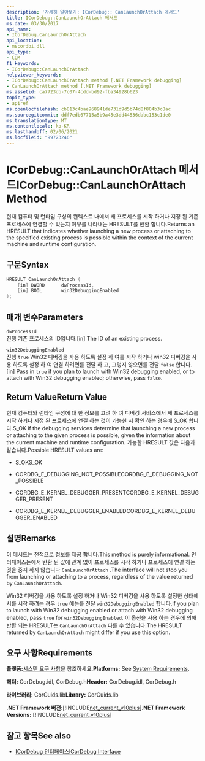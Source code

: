 ```yaml
---
description: '자세히 알아보기: ICorDebug:: CanLaunchOrAttach 메서드'
title: ICorDebug::CanLaunchOrAttach 메서드
ms.date: 03/30/2017
api_name:
- ICorDebug.CanLaunchOrAttach
api_location:
- mscordbi.dll
api_type:
- COM
f1_keywords:
- ICorDebug::CanLaunchOrAttach
helpviewer_keywords:
- ICorDebug::CanLaunchOrAttach method [.NET Framework debugging]
- CanLaunchOrAttach method [.NET Framework debugging]
ms.assetid: ca7723db-7c07-4cdd-bd92-fba34928b623
topic_type:
- apiref
ms.openlocfilehash: cb813c4bae968941de731d9d5b74d8f804b3c8ac
ms.sourcegitcommit: ddf7edb67715a5b9a45e3dd44536dabc153c1de0
ms.translationtype: MT
ms.contentlocale: ko-KR
ms.lasthandoff: 02/06/2021
ms.locfileid: "99723246"
---
```

# <a name="icordebugcanlaunchorattach-method"></a><span data-ttu-id="fe87a-103">ICorDebug::CanLaunchOrAttach 메서드</span><span class="sxs-lookup"><span data-stu-id="fe87a-103">ICorDebug::CanLaunchOrAttach Method</span></span>

<span data-ttu-id="fe87a-104">현재 컴퓨터 및 런타임 구성의 컨텍스트 내에서 새 프로세스를 시작 하거나 지정 된 기존 프로세스에 연결할 수 있는지 여부를 나타내는 HRESULT를 반환 합니다.</span><span class="sxs-lookup"><span data-stu-id="fe87a-104">Returns an HRESULT that indicates whether launching a new process or attaching to the specified existing process is possible within the context of the current machine and runtime configuration.</span></span>  
  
## <a name="syntax"></a><span data-ttu-id="fe87a-105">구문</span><span class="sxs-lookup"><span data-stu-id="fe87a-105">Syntax</span></span>  
  
```cpp  
HRESULT CanLaunchOrAttach (  
    [in] DWORD      dwProcessId,  
    [in] BOOL       win32DebuggingEnabled  
);  
```  
  
## <a name="parameters"></a><span data-ttu-id="fe87a-106">매개 변수</span><span class="sxs-lookup"><span data-stu-id="fe87a-106">Parameters</span></span>  

 `dwProcessId`  
 <span data-ttu-id="fe87a-107">진행 기존 프로세스의 ID입니다.</span><span class="sxs-lookup"><span data-stu-id="fe87a-107">[in] The ID of an existing process.</span></span>  
  
 `win32DebuggingEnabled`  
 <span data-ttu-id="fe87a-108">진행 `true` Win32 디버깅을 사용 하도록 설정 하 여를 시작 하거나 win32 디버깅을 사용 하도록 설정 하 여 연결 하려면를 전달 하 고, 그렇지 않으면를 전달 `false` 합니다.</span><span class="sxs-lookup"><span data-stu-id="fe87a-108">[in] Pass in `true` if you plan to launch with Win32 debugging enabled, or to attach with Win32 debugging enabled; otherwise, pass `false`.</span></span>  
  
## <a name="return-value"></a><span data-ttu-id="fe87a-109">Return Value</span><span class="sxs-lookup"><span data-stu-id="fe87a-109">Return Value</span></span>  

 <span data-ttu-id="fe87a-110">현재 컴퓨터와 런타임 구성에 대 한 정보를 고려 하 여 디버깅 서비스에서 새 프로세스를 시작 하거나 지정 된 프로세스에 연결 하는 것이 가능한 지 확인 하는 경우에 S_OK 합니다.</span><span class="sxs-lookup"><span data-stu-id="fe87a-110">S_OK if the debugging services determine that launching a new process or attaching to the given process is possible, given the information about the current machine and runtime configuration.</span></span> <span data-ttu-id="fe87a-111">가능한 HRESULT 값은 다음과 같습니다.</span><span class="sxs-lookup"><span data-stu-id="fe87a-111">Possible HRESULT values are:</span></span>  
  
- <span data-ttu-id="fe87a-112">S_OK</span><span class="sxs-lookup"><span data-stu-id="fe87a-112">S_OK</span></span>  
  
- <span data-ttu-id="fe87a-113">CORDBG_E_DEBUGGING_NOT_POSSIBLE</span><span class="sxs-lookup"><span data-stu-id="fe87a-113">CORDBG_E_DEBUGGING_NOT_POSSIBLE</span></span>  
  
- <span data-ttu-id="fe87a-114">CORDBG_E_KERNEL_DEBUGGER_PRESENT</span><span class="sxs-lookup"><span data-stu-id="fe87a-114">CORDBG_E_KERNEL_DEBUGGER_PRESENT</span></span>  
  
- <span data-ttu-id="fe87a-115">CORDBG_E_KERNEL_DEBUGGER_ENABLED</span><span class="sxs-lookup"><span data-stu-id="fe87a-115">CORDBG_E_KERNEL_DEBUGGER_ENABLED</span></span>  
  
## <a name="remarks"></a><span data-ttu-id="fe87a-116">설명</span><span class="sxs-lookup"><span data-stu-id="fe87a-116">Remarks</span></span>  

 <span data-ttu-id="fe87a-117">이 메서드는 전적으로 정보를 제공 합니다.</span><span class="sxs-lookup"><span data-stu-id="fe87a-117">This method is purely informational.</span></span> <span data-ttu-id="fe87a-118">인터페이스는에서 반환 된 값에 관계 없이 프로세스를 시작 하거나 프로세스에 연결 하는 것을 중지 하지 않습니다 `CanLaunchOrAttach` .</span><span class="sxs-lookup"><span data-stu-id="fe87a-118">The interface will not stop you from launching or attaching to a process, regardless of the value returned by `CanLaunchOrAttach`.</span></span>  
  
 <span data-ttu-id="fe87a-119">Win32 디버깅을 사용 하도록 설정 하거나 Win32 디버깅을 사용 하도록 설정한 상태에서를 시작 하려는 경우 `true` 에는를 전달 `win32DebuggingEnabled` 합니다.</span><span class="sxs-lookup"><span data-stu-id="fe87a-119">If you plan to launch with Win32 debugging enabled or attach with Win32 debugging enabled, pass `true` for `win32DebuggingEnabled`.</span></span> <span data-ttu-id="fe87a-120">이 옵션을 사용 하는 경우에 의해 반환 되는 HRESULT는 `CanLaunchOrAttach` 다를 수 있습니다.</span><span class="sxs-lookup"><span data-stu-id="fe87a-120">The HRESULT returned by `CanLaunchOrAttach` might differ if you use this option.</span></span>  
  
## <a name="requirements"></a><span data-ttu-id="fe87a-121">요구 사항</span><span class="sxs-lookup"><span data-stu-id="fe87a-121">Requirements</span></span>  

 <span data-ttu-id="fe87a-122">**플랫폼:**[시스템 요구 사항](../../get-started/system-requirements.md)을 참조하세요.</span><span class="sxs-lookup"><span data-stu-id="fe87a-122">**Platforms:** See [System Requirements](../../get-started/system-requirements.md).</span></span>  
  
 <span data-ttu-id="fe87a-123">**헤더:** CorDebug.idl, CorDebug.h</span><span class="sxs-lookup"><span data-stu-id="fe87a-123">**Header:** CorDebug.idl, CorDebug.h</span></span>  
  
 <span data-ttu-id="fe87a-124">**라이브러리:** CorGuids.lib</span><span class="sxs-lookup"><span data-stu-id="fe87a-124">**Library:** CorGuids.lib</span></span>  
  
 <span data-ttu-id="fe87a-125">**.NET Framework 버전:**[!INCLUDE[net_current_v10plus](../../../../includes/net-current-v10plus-md.md)]</span><span class="sxs-lookup"><span data-stu-id="fe87a-125">**.NET Framework Versions:** [!INCLUDE[net_current_v10plus](../../../../includes/net-current-v10plus-md.md)]</span></span>  
  
## <a name="see-also"></a><span data-ttu-id="fe87a-126">참고 항목</span><span class="sxs-lookup"><span data-stu-id="fe87a-126">See also</span></span>

- [<span data-ttu-id="fe87a-127">ICorDebug 인터페이스</span><span class="sxs-lookup"><span data-stu-id="fe87a-127">ICorDebug Interface</span></span>](icordebug-interface.md)
